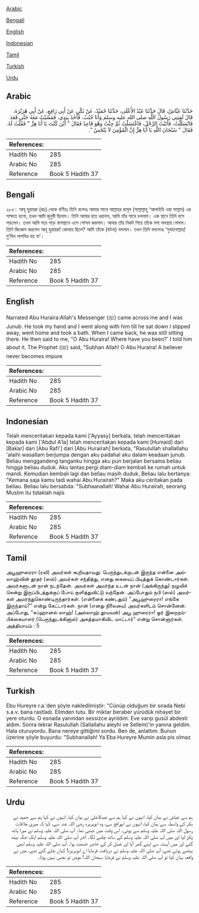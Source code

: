 [Arabic](#arabic)

[Bengali](#bengali)

[English](#english)

[Indonesian](#indonesian)

[Tamil](#tamil)

[Turkish](#turkish)

[Urdu](#urdu)

## Arabic


<div dir="rtl" lang="ar" style={{fontSize:'larger',backgroundColor:'#f8f9fa',padding:20}}>
حَدَّثَنَا عَيَّاشٌ، قَالَ حَدَّثَنَا عَبْدُ الأَعْلَى، حَدَّثَنَا حُمَيْدٌ، عَنْ بَكْرٍ، عَنْ أَبِي رَافِعٍ، عَنْ أَبِي هُرَيْرَةَ، قَالَ لَقِيَنِي رَسُولُ اللَّهِ صلى الله عليه وسلم وَأَنَا جُنُبٌ، فَأَخَذَ بِيَدِي، فَمَشَيْتُ مَعَهُ حَتَّى قَعَدَ فَانْسَلَلْتُ، فَأَتَيْتُ الرَّحْلَ، فَاغْتَسَلْتُ ثُمَّ جِئْتُ وَهْوَ قَاعِدٌ فَقَالَ ‏"‏ أَيْنَ كُنْتَ يَا أَبَا هِرٍّ ‏"‏ فَقُلْتُ لَهُ‏.‏ فَقَالَ ‏"‏ سُبْحَانَ اللَّهِ يَا أَبَا هِرٍّ إِنَّ الْمُؤْمِنَ لاَ يَنْجُسُ ‏"‏‏.‏
</div>
<div style={{backgroundColor:'#f8f9fa',padding:20, marginBottom: 10}}><table> <thead> <tr> <th>References:</th> <th></th> </tr> </thead> <tbody><tr><td>Hadith No</td><td>285</td></tr><tr><td>Arabic No</td><td>285</td></tr><tr><td>Reference</td><td>Book 5 Hadith 37</td></tr></tbody></table></div>

## Bengali


<div dir="ltr" lang="bn" style={{fontSize:'larger',backgroundColor:'#f8f9fa',padding:20}}>
২৮৫। আবূ হুরায়রা (রাঃ) থেকে বর্ণিতঃ তিনি বলেনঃ আমার সাথে আল্লাহর রাসূল (সাল্লাল্লাহু ‘আলাইহি ওয়া সাল্লাম) এর সাক্ষাত হলো, তখন আমি জুনুবী ছিলাম। তিনি আমার হাত ধরলেন, আমি তাঁর সাথে চললাম। এক স্থানে তিনি বসে পড়লেন। তখন আমি সরে পড়ে বাসস্থানে এসে গোসল করলাম। আবার তাঁর নিকট গিয়ে তাঁকে বসা অবস্থায় পেলাম। তিনি জিজ্ঞেস করলেন আবূ হুরায়রা! কোথায় ছিলে? আমি তাঁকে (ঘটনা) বললাম। তখন তিনি বললেনঃ ‘সুবহানাল্লাহ্‌! মু’মিন অপবিত্র হয় না’।
</div>
<div style={{backgroundColor:'#f8f9fa',padding:20, marginBottom: 10}}><table> <thead> <tr> <th>References:</th> <th></th> </tr> </thead> <tbody><tr><td>Hadith No</td><td>285</td></tr><tr><td>Arabic No</td><td>285</td></tr><tr><td>Reference</td><td>Book 5 Hadith 37</td></tr></tbody></table></div>

## English


<div dir="ltr" lang="en" style={{fontSize:'larger',backgroundColor:'#f8f9fa',padding:20}}>
Narrated Abu Huraira:Allah's Messenger (ﷺ) came across me and I was Junub. He took my hand and I went along with him till he sat down I slipped away, went home and took a bath. When I came back, he was still sitting there. He then said to me, "O Abu Huraira! Where have you been?' I told him about it. The Prophet (ﷺ) said, "Subhan Allah! O Abu Huraira! A believer never becomes impure
</div>
<div style={{backgroundColor:'#f8f9fa',padding:20, marginBottom: 10}}><table> <thead> <tr> <th>References:</th> <th></th> </tr> </thead> <tbody><tr><td>Hadith No</td><td>285</td></tr><tr><td>Arabic No</td><td>285</td></tr><tr><td>Reference</td><td>Book 5 Hadith 37</td></tr></tbody></table></div>

## Indonesian


<div dir="ltr" lang="id" style={{fontSize:'larger',backgroundColor:'#f8f9fa',padding:20}}>
Telah menceritakan kepada kami ['Ayyasy] berkata, telah menceritakan kepada kami ['Abdul A'la] telah menceritakan kepada kami [Humaid] dari [Bakar] dari [Abu Rafi'] dari [Abu Hurairah] berkata, "Rasulullah shallallahu 'alaihi wasallam berjumpa dengan aku padahal aku dalam keadaan junub. Beliau menggandeng tanganku hingga aku pun berjalan bersama beliau hingga beliau duduk. Aku lantas pergi diam-diam kembali ke rumah untuk mandi. Kemudian kembali lagi dan beliau masih duduk. Beliau lalu bertanya: "Kemana saja kamu tadi wahai Abu Hurairah?" Maka aku ceritakan pada beliau. Beliau lalu bersabda: "Subhaanallah! Wahai Abu Hurairah, seorang Muslim itu tidaklah najis
</div>
<div style={{backgroundColor:'#f8f9fa',padding:20, marginBottom: 10}}><table> <thead> <tr> <th>References:</th> <th></th> </tr> </thead> <tbody><tr><td>Hadith No</td><td>285</td></tr><tr><td>Arabic No</td><td>285</td></tr><tr><td>Reference</td><td>Book 5 Hadith 37</td></tr></tbody></table></div>

## Tamil


<div dir="ltr" lang="ta" style={{fontSize:'larger',backgroundColor:'#f8f9fa',padding:20}}>
அபூஹுரைரா (ரலி) அவர்கள் கூறியதாவது: பெருந்துடக்குடன் இருந்த என்னை அல்லாஹ்வின் தூதர் (ஸல்) அவர்கள் சந்தித்து, எனது கையைப் பிடித்துக் கொண்டார்கள். அவர்களுடன் நான் நடந்தேன். அவர்கள் அமர்ந்த உடன் நான் (அங்கிருந்து) நழுவிச் சென்று இருப்பிடத்துக்குப் போய் குளித்துவிட்டு வந்தேன். அப்போதும் நபி (ஸல்) அவர்கள் அமர்ந்துகொண்டிருந்தார்கள். (என்னைக் கண்டதும்) “அபூஹுரைரா! எங்கே இருந்தாய்?” என்று கேட்டார்கள். நான் (எனது நிலையை) அவர்களிடம் சொன்னேன். அப்போது, “சுப்ஹானல் லாஹ்! (அல்லாஹ் தூயவன்) அபூ ஹுரைரா! ஓர் இறைநம்பிக்கையாளர் (பெருந்துடக்கினால்) அசுத்தமாகிவிட மாட்டார்” என்று சொன்னார்கள். அத்தியாயம் : 5
</div>
<div style={{backgroundColor:'#f8f9fa',padding:20, marginBottom: 10}}><table> <thead> <tr> <th>References:</th> <th></th> </tr> </thead> <tbody><tr><td>Hadith No</td><td>285</td></tr><tr><td>Arabic No</td><td>285</td></tr><tr><td>Reference</td><td>Book 5 Hadith 37</td></tr></tbody></table></div>

## Turkish


<div dir="ltr" lang="tr" style={{fontSize:'larger',backgroundColor:'#f8f9fa',padding:20}}>
Ebu Hureyre r.a.'den şöyle nakledilmiştir: "Cünüp olduğum bir sırada Nebi s.a.v. bana rastladı. Elimden tutu. Bir miktar beraber yürüdük nihayet bir yere oturdu. O esnada yanından sessizce ayrıldım. Eve varıp gusül abdesti aldım. Sonra tekrar Rasulullah (Sallallahu aleyhi ve Sellem)'in yanına geldim. Hala oturuyordu. Bana nereye gittiğimi sordu. Ben de, anlattım. Bunun üzerine şöyle buyurdu: "Subhanallah! Ya Eba Hureyre Mumin asla pis olmaz
</div>
<div style={{backgroundColor:'#f8f9fa',padding:20, marginBottom: 10}}><table> <thead> <tr> <th>References:</th> <th></th> </tr> </thead> <tbody><tr><td>Hadith No</td><td>285</td></tr><tr><td>Arabic No</td><td>285</td></tr><tr><td>Reference</td><td>Book 5 Hadith 37</td></tr></tbody></table></div>

## Urdu


<div dir="rtl" lang="ur" style={{fontSize:'larger',backgroundColor:'#f8f9fa',padding:20}}>
ہم سے عیاش نے بیان کیا، انہوں نے کہا ہم سے عبدالاعلیٰ نے بیان کیا، انہوں نے کہا ہم سے حمید نے بکر کے واسطہ سے بیان کیا، انہوں نے ابورافع سے، وہ ابوہریرہ رضی اللہ عنہ سے، کہا کہ میری ملاقات رسول اللہ صلی اللہ علیہ وسلم سے ہوئی۔ اس وقت میں جنبی تھا۔ آپ صلی اللہ علیہ وسلم نے میرا ہاتھ پکڑ لیا اور میں آپ صلی اللہ علیہ وسلم کے ساتھ چلنے لگا۔ آخر آپ صلی اللہ علیہ وسلم ایک جگہ بیٹھ گئے اور میں آہستہ سے اپنے گھر آیا اور غسل کر کے حاضر خدمت ہوا۔ آپ صلی اللہ علیہ وسلم ابھی بیٹھے ہوئے تھے، آپ صلی اللہ علیہ وسلم نے دریافت فرمایا اے ابوہریرہ! کہاں چلے گئے تھے، میں نے واقعہ بیان کیا تو آپ صلی اللہ علیہ وسلم نے فرمایا سبحان اللہ! مومن تو نجس نہیں ہوتا۔
</div>
<div style={{backgroundColor:'#f8f9fa',padding:20, marginBottom: 10}}><table> <thead> <tr> <th>References:</th> <th></th> </tr> </thead> <tbody><tr><td>Hadith No</td><td>285</td></tr><tr><td>Arabic No</td><td>285</td></tr><tr><td>Reference</td><td>Book 5 Hadith 37</td></tr></tbody></table></div>